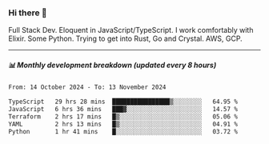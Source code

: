 ### Hi there 👋

Full Stack Dev. Eloquent in JavaScript/TypeScript. I work comfortably with Elixir. Some Python. Trying to get into Rust, Go and Crystal. AWS, GCP.

***

##### 📊 Monthly development breakdown (updated every 8 hours)

<!--START_SECTION:waka-->

```txt
From: 14 October 2024 - To: 13 November 2024

TypeScript   29 hrs 28 mins  ████████████████▒░░░░░░░░   64.95 %
JavaScript   6 hrs 36 mins   ███▓░░░░░░░░░░░░░░░░░░░░░   14.57 %
Terraform    2 hrs 17 mins   █▒░░░░░░░░░░░░░░░░░░░░░░░   05.06 %
YAML         2 hrs 13 mins   █▒░░░░░░░░░░░░░░░░░░░░░░░   04.91 %
Python       1 hr 41 mins    █░░░░░░░░░░░░░░░░░░░░░░░░   03.72 %
```

<!--END_SECTION:waka-->
